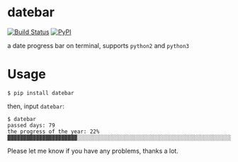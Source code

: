 # datebar
[![Build Status](https://travis-ci.org/Neulana/datebar.svg?branch=master)](https://travis-ci.org/Neulana/datebar)
[![PyPI](https://img.shields.io/pypi/v/nine.svg)](https://pypi.org/project/datebar/)


a date progress bar on terminal, supports `python2` and `python3`

# Usage

```
$ pip install datebar
```
then, input `datebar`:
```
$ datebar
passed days: 79
the progress of the year: 22%
▓▓▓▓▓▓▓▓▓▓▓▓▓▓▓▓▓▓▓▓▓▓░░░░░░░░░░░░░░░░░░░░░░░░░░░░░░░░░░░░░░░░░░░░░░░░░░░░░░░░░░░░░░░░░░░░░░░░░░░░░░22%
```

Please let me know if you have any problems, thanks a lot.
